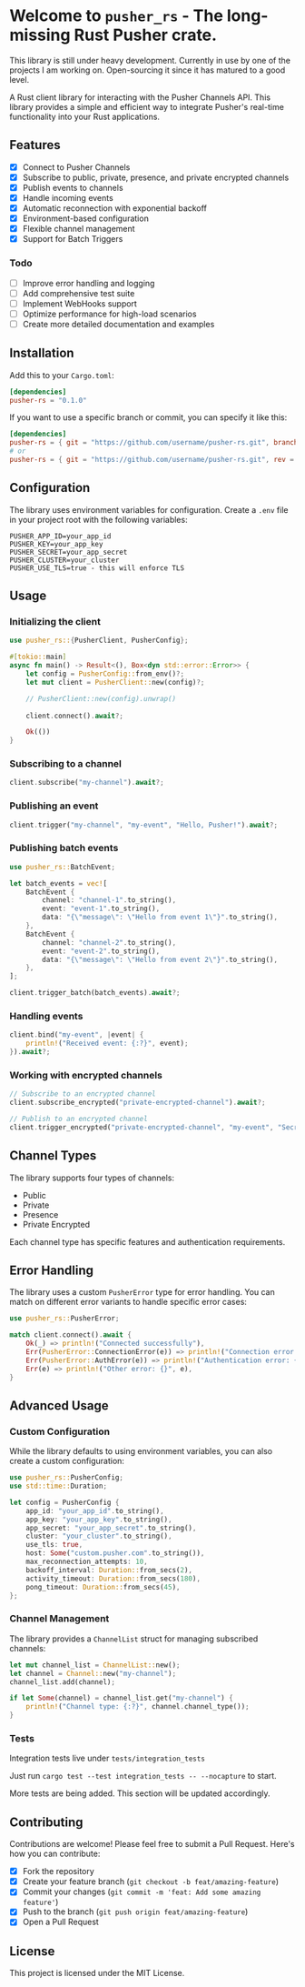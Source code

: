 # Welcome to `pusher_rs` - The long-missing Rust Pusher crate.

This library is still under heavy development. Currently in use by one of the projects I am working on. Open-sourcing it since it has matured to a good level. 

A Rust client library for interacting with the Pusher Channels API. This library provides a simple and efficient way to integrate Pusher's real-time functionality into your Rust applications.

## Features

- [x] Connect to Pusher Channels
- [x] Subscribe to public, private, presence, and private encrypted channels
- [x] Publish events to channels
- [x] Handle incoming events
- [x] Automatic reconnection with exponential backoff
- [x] Environment-based configuration
- [x] Flexible channel management
- [x] Support for Batch Triggers

### Todo
- [ ] Improve error handling and logging
- [ ] Add comprehensive test suite
- [ ] Implement WebHooks support
- [ ] Optimize performance for high-load scenarios
- [ ] Create more detailed documentation and examples

## Installation

Add this to your `Cargo.toml`:

```toml
[dependencies]
pusher-rs = "0.1.0"
```

If you want to use a specific branch or commit, you can specify it like this:
```toml
[dependencies]
pusher-rs = { git = "https://github.com/username/pusher-rs.git", branch = "main" }
# or
pusher-rs = { git = "https://github.com/username/pusher-rs.git", rev = "commit_hash" }
```

## Configuration

The library uses environment variables for configuration. Create a `.env` file in your project root with the following variables:

```
PUSHER_APP_ID=your_app_id
PUSHER_KEY=your_app_key
PUSHER_SECRET=your_app_secret
PUSHER_CLUSTER=your_cluster
PUSHER_USE_TLS=true - this will enforce TLS
```

## Usage

### Initializing the client

```rust
use pusher_rs::{PusherClient, PusherConfig};

#[tokio::main]
async fn main() -> Result<(), Box<dyn std::error::Error>> {
    let config = PusherConfig::from_env()?;
    let mut client = PusherClient::new(config)?;

    // PusherClient::new(config).unwrap()
    
    client.connect().await?;

    Ok(())
}
```

### Subscribing to a channel

```rust
client.subscribe("my-channel").await?;
```

### Publishing an event

```rust
client.trigger("my-channel", "my-event", "Hello, Pusher!").await?;
```

### Publishing batch events

```rust
use pusher_rs::BatchEvent;

let batch_events = vec![
    BatchEvent {
        channel: "channel-1".to_string(),
        event: "event-1".to_string(),
        data: "{\"message\": \"Hello from event 1\"}".to_string(),
    },
    BatchEvent {
        channel: "channel-2".to_string(),
        event: "event-2".to_string(),
        data: "{\"message\": \"Hello from event 2\"}".to_string(),
    },
];

client.trigger_batch(batch_events).await?;
```

### Handling events

```rust
client.bind("my-event", |event| {
    println!("Received event: {:?}", event);
}).await?;
```

### Working with encrypted channels

```rust
// Subscribe to an encrypted channel
client.subscribe_encrypted("private-encrypted-channel").await?;

// Publish to an encrypted channel
client.trigger_encrypted("private-encrypted-channel", "my-event", "Secret message").await?;
```

## Channel Types

The library supports four types of channels:

- Public
- Private
- Presence
- Private Encrypted

Each channel type has specific features and authentication requirements.

## Error Handling

The library uses a custom `PusherError` type for error handling. You can match on different error variants to handle specific error cases:

```rust
use pusher_rs::PusherError;

match client.connect().await {
    Ok(_) => println!("Connected successfully"),
    Err(PusherError::ConnectionError(e)) => println!("Connection error: {}", e),
    Err(PusherError::AuthError(e)) => println!("Authentication error: {}", e),
    Err(e) => println!("Other error: {}", e),
}
```

## Advanced Usage

### Custom Configuration

While the library defaults to using environment variables, you can also create a custom configuration:

```rust
use pusher_rs::PusherConfig;
use std::time::Duration;

let config = PusherConfig {
    app_id: "your_app_id".to_string(),
    app_key: "your_app_key".to_string(),
    app_secret: "your_app_secret".to_string(),
    cluster: "your_cluster".to_string(),
    use_tls: true,
    host: Some("custom.pusher.com".to_string()),
    max_reconnection_attempts: 10,
    backoff_interval: Duration::from_secs(2),
    activity_timeout: Duration::from_secs(180),
    pong_timeout: Duration::from_secs(45),
};
```

### Channel Management

The library provides a `ChannelList` struct for managing subscribed channels:

```rust
let mut channel_list = ChannelList::new();
let channel = Channel::new("my-channel");
channel_list.add(channel);

if let Some(channel) = channel_list.get("my-channel") {
    println!("Channel type: {:?}", channel.channel_type());
}
```

### Tests

Integration tests live under `tests/integration_tests`

Just run `cargo test --test integration_tests -- --nocapture` to start.

More tests are being added. This section will be updated accordingly.

## Contributing

Contributions are welcome! Please feel free to submit a Pull Request. Here's how you can contribute:

- [x] Fork the repository
- [x] Create your feature branch (`git checkout -b feat/amazing-feature`)
- [x] Commit your changes (`git commit -m 'feat: Add some amazing feature'`)
- [x] Push to the branch (`git push origin feat/amazing-feature`)
- [x] Open a Pull Request

## License

This project is licensed under the MIT License.